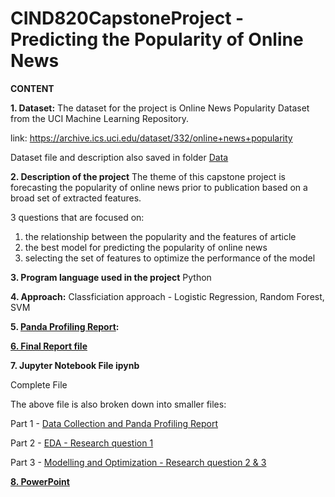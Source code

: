 # CIND820CapstoneProject - Predicting the Popularity of Online News

**CONTENT**

**1. Dataset:**
The dataset for the project is Online News Popularity Dataset from the UCI Machine Learning Repository. 

link: https://archive.ics.uci.edu/dataset/332/online+news+popularity

Dataset file and description also saved in folder [Data](https://github.com/j7ip/CIND820CapstoneProject/tree/main/Data)




**2. Description of the project**
The theme of this capstone project is forecasting the popularity of online news prior to publication based on a broad set of extracted features.

3 questions that are focused on:
1. the relationship between the popularity and the features of article
2. the best model for predicting the popularity of online news
3. selecting the set of features to optimize the performance of the model


**3. Program language used in the project**
Python

**4. Approach:**
Classficiation approach - Logistic Regression, Random Forest, SVM

**5. [Panda Profiling Report](https://github.com/j7ip/CIND820CapstoneProject/tree/main/Panda%20Profiling%20Report):**

[**6. Final Report file**](https://github.com/j7ip/CIND820CapstoneProject/blob/main/CIND%20820%20Capstone%20Project%20-%20FINAL.pdf)

**7. Jupyter Notebook File ipynb**

Complete File

The above file is also broken down into smaller files:

Part 1 - [Data Collection and Panda Profiling Report](https://github.com/j7ip/CIND820CapstoneProject/blob/main/CAPSTONE%20PROJECT_0%20-Data%20Collection%20and%20Panda%20Profile%20Report.ipynb) 

Part 2 - [EDA - Research question 1 ](https://github.com/j7ip/CIND820CapstoneProject/blob/main/CAPSTONE%20PROJECT_1%20-Data%20Exploration%20(Researach%20Question%201).ipynb)

Part 3 - [Modelling and Optimization - Research question 2 & 3 ](https://github.com/j7ip/CIND820CapstoneProject/blob/main/CAPSTONE%20PROJECT_2%20-%20Model%20evaluation%20and%20Optimization%20(Research%20Question%202%263).ipynb)

[**8. PowerPoint**](https://github.com/j7ip/CIND820CapstoneProject/blob/main/Project%20Presesntation%20Final.pptx)

